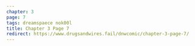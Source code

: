```yaml
---
chapter: 3
page: 7
tags: dreamspaece nok00l
title: Chapter 3 Page 7
redirect: https://www.drugsandwires.fail/dnwcomic/chapter-3-page-7/
---
```

